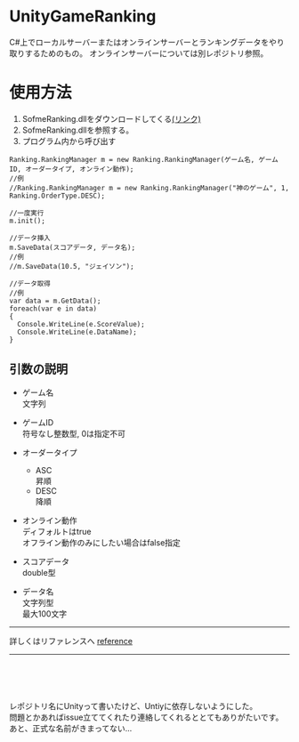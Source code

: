 # UnityGameRanking
C#上でローカルサーバーまたはオンラインサーバーとランキングデータをやり取りするためのもの。
オンラインサーバーについては別レポジトリ参照。

# 使用方法
1. SofmeRanking.dllをダウンロードしてくる[(リンク)](https://github.com/sofmelauncher/UnityGameRanking/releases)
1. SofmeRanking.dllを参照する。
1. プログラム内から呼び出す

```
Ranking.RankingManager m = new Ranking.RankingManager(ゲーム名, ゲームID, オーダータイプ, オンライン動作);
//例
//Ranking.RankingManager m = new Ranking.RankingManager("神のゲーム", 1, Ranking.OrderType.DESC);

//一度実行
m.init();

//データ挿入
m.SaveData(スコアデータ, データ名);
//例
//m.SaveData(10.5, "ジェイソン");

//データ取得
//例
var data = m.GetData();
foreach(var e in data)
{
  Console.WriteLine(e.ScoreValue);
  Console.WriteLine(e.DataName);
}
```

## 引数の説明
- ゲーム名  
  文字列
- ゲームID  
  符号なし整数型, 0は指定不可
- オーダータイプ  
  - ASC  
  昇順
  - DESC  
  降順
- オンライン動作  
  ディフォルトはtrue  
  オフライン動作のみにしたい場合はfalse指定
  
- スコアデータ  
double型
- データ名  
文字列型  
最大100文字
---
詳しくはリファレンスへ
[reference](https://github.com/sofmelauncher/UnityGameRanking/tree/develop/reference)

---
<br><br><br><br>
レポジトリ名にUnityって書いたけど、Untiyに依存しないようにした。  
問題とかあればissue立ててくれたり連絡してくれるととてもありがたいです。  
あと、正式な名前がきまってない...
